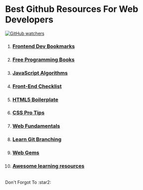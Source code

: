 # Best Github Resources For Web Developers 

[![GitHub watchers](https://img.shields.io/github/watchers/abhishek-dhnma/Best-Github-Resources-For-Web-Dev?style=social)](https://github.com/abhishek-dhnma)

1. ### [Frontend Dev Bookmarks][1]

2. ### [Free Programming Books][2]

3. ### [JavaScript Algorithms][3]

4. ### [Front-End Checklist][4]

5. ### [HTML5 Boilerplate][5]

6. ### [CSS Pro Tips][6]

7. ### [Web Fundamentals][7]

8. ### [Learn Git Branching][8]

9. ### [Web Gems][9]

10. ### [Awesome learning resources][10]

<br>
Don't Forgot To :star2:



[1]: https://github.com/dypsilon/frontend-dev-bookmarks
[2]: https://github.com/EbookFoundation/free-programming-books
[3]: https://github.com/trekhleb/javascript-algorithms
[4]: https://github.com/thedaviddias/Front-End-Checklist
[5]: https://github.com/h5bp/html5-boilerplate
[6]: https://github.com/AllThingsSmitty/css-protips
[7]: https://github.com/google/WebFundamentals
[8]: https://github.com/pcottle/learnGitBranching
[9]: https://github.com/webgems/webgems
[10]: https://github.com/lauragift21/awesome-learning-resources
